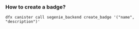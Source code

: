 ### How to create a badge?
```
dfx canister call segenie_backend create_badge '("name", "description")'
```